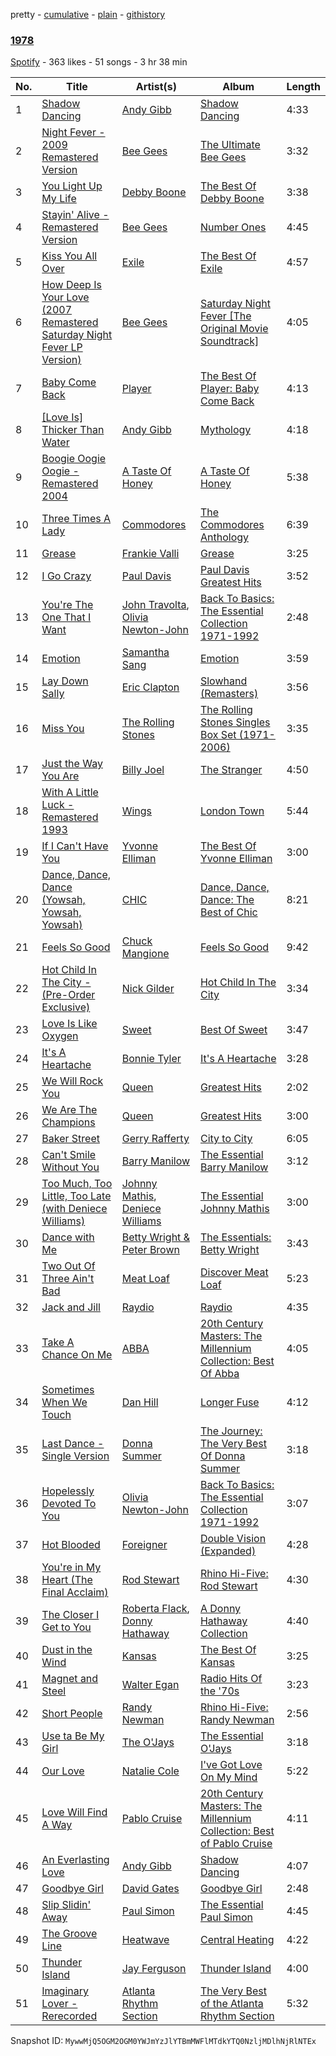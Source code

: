 pretty - [cumulative](/playlists/cumulative/05dTMGk8MjnpQg3bKuoXcc.md) - [plain](/playlists/plain/05dTMGk8MjnpQg3bKuoXcc) - [githistory](https://github.githistory.xyz/mackorone/spotify-playlist-archive/blob/main/playlists/plain/05dTMGk8MjnpQg3bKuoXcc)

### [1978](https://open.spotify.com/playlist/05dTMGk8MjnpQg3bKuoXcc)

> 

[Spotify](https://open.spotify.com/user/spotify) - 363 likes - 51 songs - 3 hr 38 min

| No. | Title | Artist(s) | Album | Length |
|---|---|---|---|---|
| 1 | [Shadow Dancing](https://open.spotify.com/track/2t8KVbAZLVybye9wZJusTp) | [Andy Gibb](https://open.spotify.com/artist/4YPqbAiLzBg5DIfsgQZ8QK) | [Shadow Dancing](https://open.spotify.com/album/763ij65YKUzcf8Y7vdV8qH) | 4:33 |
| 2 | [Night Fever \- 2009 Remastered Version](https://open.spotify.com/track/0ZFJpY6hELA21Y5d5YmdlR) | [Bee Gees](https://open.spotify.com/artist/1LZEQNv7sE11VDY3SdxQeN) | [The Ultimate Bee Gees](https://open.spotify.com/album/3JXTUy5Ccdpe79HUgUiMF9) | 3:32 |
| 3 | [You Light Up My Life](https://open.spotify.com/track/7yjAL13BeIaT9BKJZBy8b1) | [Debby Boone](https://open.spotify.com/artist/1UkHCANZmdkKyVNvTLMrcJ) | [The Best Of Debby Boone](https://open.spotify.com/album/4ZyHgrMk5iWM0b6mwFpLK9) | 3:38 |
| 4 | [Stayin' Alive \- Remastered Version](https://open.spotify.com/track/3LmpQiFNgFCnvAnhhvKUyI) | [Bee Gees](https://open.spotify.com/artist/1LZEQNv7sE11VDY3SdxQeN) | [Number Ones](https://open.spotify.com/album/79F4jBcsI4qg66Xax1u4U8) | 4:45 |
| 5 | [Kiss You All Over](https://open.spotify.com/track/22tE4KeWpg4R7REusR84eO) | [Exile](https://open.spotify.com/artist/2enKa9Yqr6PZy3xGlxQEu7) | [The Best Of Exile](https://open.spotify.com/album/7dRytorMxWvkpwf0Hx6ZKK) | 4:57 |
| 6 | [How Deep Is Your Love \(2007 Remastered Saturday Night Fever LP Version\)](https://open.spotify.com/track/1gIKd24bixkgYzuxse32oR) | [Bee Gees](https://open.spotify.com/artist/1LZEQNv7sE11VDY3SdxQeN) | [Saturday Night Fever \[The Original Movie Soundtrack\]](https://open.spotify.com/album/0taUwU7qjtc9lvwmd7FKac) | 4:05 |
| 7 | [Baby Come Back](https://open.spotify.com/track/2bwYGPDCC31QTdFca1mQRh) | [Player](https://open.spotify.com/artist/0fgtHVpOPfXb07S8Jx443z) | [The Best Of Player: Baby Come Back](https://open.spotify.com/album/0Jd20cTh3EfVzFQn8GSO9Y) | 4:13 |
| 8 | [\[Love Is\] Thicker Than Water](https://open.spotify.com/track/7h7NbGtEGRg1auT9ye7mXg) | [Andy Gibb](https://open.spotify.com/artist/4YPqbAiLzBg5DIfsgQZ8QK) | [Mythology](https://open.spotify.com/album/1ePV6K6qtvsn7kUPMwqaWJ) | 4:18 |
| 9 | [Boogie Oogie Oogie \- Remastered 2004](https://open.spotify.com/track/07NrCEN3egNvw8td2LxqJO) | [A Taste Of Honey](https://open.spotify.com/artist/1ii6e2pv8VIRwnTER71rMl) | [A Taste Of Honey](https://open.spotify.com/album/4QJA3YXQdpLhuIztkSgrpo) | 5:38 |
| 10 | [Three Times A Lady](https://open.spotify.com/track/6QdEjUUKxXf6jWGEQUaq8i) | [Commodores](https://open.spotify.com/artist/6twIAGnYuIT1pncMAsXnEm) | [The Commodores Anthology](https://open.spotify.com/album/14nSJs3okLuuhGsYCpdcQM) | 6:39 |
| 11 | [Grease](https://open.spotify.com/track/74t6ZmO6Vzq553l2zRgdhs) | [Frankie Valli](https://open.spotify.com/artist/3CDKmzJu6uwEGnPLLZffpD) | [Grease](https://open.spotify.com/album/3ku54lKW19XjXwhNkNdtzZ) | 3:25 |
| 12 | [I Go Crazy](https://open.spotify.com/track/5qZNMsjtZwB02g4oQnHXWf) | [Paul Davis](https://open.spotify.com/artist/6EJmqnuK0r6qiAevFFiNNR) | [Paul Davis Greatest Hits](https://open.spotify.com/album/6FTbmoGyMvyTtJnmL6Dh41) | 3:52 |
| 13 | [You're The One That I Want](https://open.spotify.com/track/5k611PjxiTgNqt4FVr033f) | [John Travolta](https://open.spotify.com/artist/4hKkEHkaqCsyxNxXEsszVH), [Olivia Newton\-John](https://open.spotify.com/artist/4BoRxUdrcgbbq1rxJvvhg9) | [Back To Basics: The Essential Collection 1971\-1992](https://open.spotify.com/album/2oakCvKsiK8NqZvvlEzmn4) | 2:48 |
| 14 | [Emotion](https://open.spotify.com/track/4VysuZmoPFPQuym9vYK3vM) | [Samantha Sang](https://open.spotify.com/artist/1IvJtmPLbzpxDxfrw4rMFa) | [Emotion](https://open.spotify.com/album/4scN0SoJ3l2MvPcG1zKj3G) | 3:59 |
| 15 | [Lay Down Sally](https://open.spotify.com/track/7gATKlmWuNh3ThrDUiuWec) | [Eric Clapton](https://open.spotify.com/artist/6PAt558ZEZl0DmdXlnjMgD) | [Slowhand \(Remasters\)](https://open.spotify.com/album/1CHN1KX7fySkOFQlvhxuVR) | 3:56 |
| 16 | [Miss You](https://open.spotify.com/track/19guNngQSHXAqoZ1iLFKZ0) | [The Rolling Stones](https://open.spotify.com/artist/22bE4uQ6baNwSHPVcDxLCe) | [The Rolling Stones Singles Box Set \(1971\-2006\)](https://open.spotify.com/album/0jeb7d3wCAf4K9bi3DKHzd) | 3:35 |
| 17 | [Just the Way You Are](https://open.spotify.com/track/06RdYCp0UxsBtWsonHfSZz) | [Billy Joel](https://open.spotify.com/artist/6zFYqv1mOsgBRQbae3JJ9e) | [The Stranger](https://open.spotify.com/album/3IILMjMMnoN2sKzgesX8KV) | 4:50 |
| 18 | [With A Little Luck \- Remastered 1993](https://open.spotify.com/track/73JqQIGZUZxCVfY54RSpCH) | [Wings](https://open.spotify.com/artist/3sFhA6G1N0gG1pszb6kk1m) | [London Town](https://open.spotify.com/album/5zh2BzO2n6tSpZe0PgZc8v) | 5:44 |
| 19 | [If I Can't Have You](https://open.spotify.com/track/0QjPiq9Wka9I1b4uzWETYI) | [Yvonne Elliman](https://open.spotify.com/artist/2d6JU9LvNhZR7AAtu4x2rS) | [The Best Of Yvonne Elliman](https://open.spotify.com/album/0AzxFeB4qg0FXpmXTDuyDj) | 3:00 |
| 20 | [Dance, Dance, Dance \(Yowsah, Yowsah, Yowsah\)](https://open.spotify.com/track/1SwyDb5qUcLjukFqSCRqxy) | [CHIC](https://open.spotify.com/artist/0Xf8oDAJYd2D0k3NLI19OV) | [Dance, Dance, Dance: The Best of Chic](https://open.spotify.com/album/0XRRSLnVrtXMI6cyVCacjd) | 8:21 |
| 21 | [Feels So Good](https://open.spotify.com/track/5wivDKfpKvohlwWjxAuAOn) | [Chuck Mangione](https://open.spotify.com/artist/2MMaIlHd8UvDW0mVRAncD6) | [Feels So Good](https://open.spotify.com/album/76557RkF1B5ZJW6fS2EObn) | 9:42 |
| 22 | [Hot Child In The City \- \(Pre\-Order Exclusive\)](https://open.spotify.com/track/69eihm0ByPDKtOnZ2B9mA7) | [Nick Gilder](https://open.spotify.com/artist/2kzcxYyQIRbwtkwVtj48mG) | [Hot Child In The City](https://open.spotify.com/album/6ndJxKyXX7qUDW0c5p4d1o) | 3:34 |
| 23 | [Love Is Like Oxygen](https://open.spotify.com/track/58gcsPyG1xsD4uNtDiMC4c) | [Sweet](https://open.spotify.com/artist/3JaAGmSTpJK35DqWrDUzBz) | [Best Of Sweet](https://open.spotify.com/album/7I5IWDrFPKeqhRSnd6QrXG) | 3:47 |
| 24 | [It's A Heartache](https://open.spotify.com/track/1noADETgR8OFyvszD3sI0n) | [Bonnie Tyler](https://open.spotify.com/artist/0SD4eZCN4Kr0wQk56hCdh2) | [It's A Heartache](https://open.spotify.com/album/1zBLR1gBfR7jwJUeSnm7QG) | 3:28 |
| 25 | [We Will Rock You](https://open.spotify.com/track/0z4ZkIPi5VXJksMtd18seX) | [Queen](https://open.spotify.com/artist/1dfeR4HaWDbWqFHLkxsg1d) | [Greatest Hits](https://open.spotify.com/album/2vDNi8F9UpSCaBHeKQ3nzh) | 2:02 |
| 26 | [We Are The Champions](https://open.spotify.com/track/0z0gqCUMdkydEttZmKze1h) | [Queen](https://open.spotify.com/artist/1dfeR4HaWDbWqFHLkxsg1d) | [Greatest Hits](https://open.spotify.com/album/2vDNi8F9UpSCaBHeKQ3nzh) | 3:00 |
| 27 | [Baker Street](https://open.spotify.com/track/5gOd6zDC8vhlYjqbQdJVWP) | [Gerry Rafferty](https://open.spotify.com/artist/7tjbDPvrdvDshcpEMXKRVb) | [City to City](https://open.spotify.com/album/35yZZTWeSrszSKjRlFETwf) | 6:05 |
| 28 | [Can't Smile Without You](https://open.spotify.com/track/39E9wHDDmHgKJt8yWWgRjT) | [Barry Manilow](https://open.spotify.com/artist/3alW3LYQS8K29z8C8NSLIX) | [The Essential Barry Manilow](https://open.spotify.com/album/2RIG6dV498CqdszzYfZYgA) | 3:12 |
| 29 | [Too Much, Too Little, Too Late \(with Deniece Williams\)](https://open.spotify.com/track/7c8tlriQMBusKSsXMg8fHm) | [Johnny Mathis](https://open.spotify.com/artist/21LGsW7bziR4Ledx7WZ1Wf), [Deniece Williams](https://open.spotify.com/artist/5jNGQ7VOU87x5402JjhTtd) | [The Essential Johnny Mathis](https://open.spotify.com/album/4KM9hhWCgasx9j7y3NogNv) | 3:00 |
| 30 | [Dance with Me](https://open.spotify.com/track/2mKJOxhHIcQjr14YpmW2aj) | [Betty Wright & Peter Brown](https://open.spotify.com/artist/4cRKPKk2z5Lzobgz1GKcIV) | [The Essentials: Betty Wright](https://open.spotify.com/album/5hWEUNz3lwNFyfhG82gqXC) | 3:43 |
| 31 | [Two Out Of Three Ain't Bad](https://open.spotify.com/track/0K0I8IUxoUQAdHFwCgjMEc) | [Meat Loaf](https://open.spotify.com/artist/7dnB1wSxbYa8CejeVg98hz) | [Discover Meat Loaf](https://open.spotify.com/album/6wXu0GgQbnt3M7zaym5prE) | 5:23 |
| 32 | [Jack and Jill](https://open.spotify.com/track/5KDT5BDSmomPMe2AXuGInR) | [Raydio](https://open.spotify.com/artist/1VQ7baxc9Okx2YuRnpKMMR) | [Raydio](https://open.spotify.com/album/36AmrTuGmb1LyYSimTHRkE) | 4:35 |
| 33 | [Take A Chance On Me](https://open.spotify.com/track/4qzlufbzRNF9oHcN9nDxED) | [ABBA](https://open.spotify.com/artist/0LcJLqbBmaGUft1e9Mm8HV) | [20th Century Masters: The Millennium Collection: Best Of Abba](https://open.spotify.com/album/6xB2wi9d4JhnhDpspbqFHe) | 4:05 |
| 34 | [Sometimes When We Touch](https://open.spotify.com/track/0qUNXZL3rzJ8cXM2DCmQcU) | [Dan Hill](https://open.spotify.com/artist/5rOhfAsK4uxq9OdREiQRKa) | [Longer Fuse](https://open.spotify.com/album/2oBnfhXy78UkPb94PeERgw) | 4:12 |
| 35 | [Last Dance \- Single Version](https://open.spotify.com/track/0xBUip8pf80321XF6jDYqx) | [Donna Summer](https://open.spotify.com/artist/2eogQKWWoohI3BSnoG7E2U) | [The Journey: The Very Best Of Donna Summer](https://open.spotify.com/album/6xeTCiThDHUeCjBM7KxHtr) | 3:18 |
| 36 | [Hopelessly Devoted To You](https://open.spotify.com/track/4ffryesggmTUgxvsD90msA) | [Olivia Newton\-John](https://open.spotify.com/artist/4BoRxUdrcgbbq1rxJvvhg9) | [Back To Basics: The Essential Collection 1971\-1992](https://open.spotify.com/album/2oakCvKsiK8NqZvvlEzmn4) | 3:07 |
| 37 | [Hot Blooded](https://open.spotify.com/track/6xMHglHoafdDFGXS6qfwSH) | [Foreigner](https://open.spotify.com/artist/6IRouO5mvvfcyxtPDKMYFN) | [Double Vision \(Expanded\)](https://open.spotify.com/album/6lu6DYE0eHHp1gd3QGUYhu) | 4:28 |
| 38 | [You're in My Heart \(The Final Acclaim\)](https://open.spotify.com/track/1lsAJKTZGQrKBhNVMZhZtq) | [Rod Stewart](https://open.spotify.com/artist/2y8Jo9CKhJvtfeKOsYzRdT) | [Rhino Hi\-Five: Rod Stewart](https://open.spotify.com/album/05Jdpw1EnrGoJyw5xgPIx9) | 4:30 |
| 39 | [The Closer I Get to You](https://open.spotify.com/track/44jdxE3S8EX1lOAxV9vQbZ) | [Roberta Flack](https://open.spotify.com/artist/0W498bDDNlJIrYMKXdpLHA), [Donny Hathaway](https://open.spotify.com/artist/0HU0U9kdXEHZVxUNbuQe8S) | [A Donny Hathaway Collection](https://open.spotify.com/album/2D2sMtTf1Db5bkSRGvWGKB) | 4:40 |
| 40 | [Dust in the Wind](https://open.spotify.com/track/4E0lSJ6c5unoku9UIZoJSl) | [Kansas](https://open.spotify.com/artist/2hl0xAkS2AIRAu23TVMBG1) | [The Best Of Kansas](https://open.spotify.com/album/3eLtE3HWyUWQbO2CYFKkwO) | 3:25 |
| 41 | [Magnet and Steel](https://open.spotify.com/track/2u02gyZqCqOvemiSk8DNyk) | [Walter Egan](https://open.spotify.com/artist/3jaS8HCylkZ3YKhn5t20DU) | [Radio Hits Of the '70s](https://open.spotify.com/album/2JcwQwy2KY3CEIzHUC30wG) | 3:23 |
| 42 | [Short People](https://open.spotify.com/track/6emIUUgOV0lPgUYbJ1RZ7I) | [Randy Newman](https://open.spotify.com/artist/3HQyFCFFfJO3KKBlUfZsyW) | [Rhino Hi\-Five: Randy Newman](https://open.spotify.com/album/2etmWc9m7xE9OBoujYfjOz) | 2:56 |
| 43 | [Use ta Be My Girl](https://open.spotify.com/track/7EjdrZbFpBP2lIKT5zL7gT) | [The O'Jays](https://open.spotify.com/artist/38h03gA85YYPeDPd9ER9rT) | [The Essential O'Jays](https://open.spotify.com/album/4j5o27CHLTTP0bjeT2jkeP) | 3:18 |
| 44 | [Our Love](https://open.spotify.com/track/6KyGeBEPvXbZ8tPRSkRdOY) | [Natalie Cole](https://open.spotify.com/artist/5tTsrGPwQRWUsHR2Xf7Ke9) | [I've Got Love On My Mind](https://open.spotify.com/album/3oemKJbPNMyWwJEgOpnqu8) | 5:22 |
| 45 | [Love Will Find A Way](https://open.spotify.com/track/4W6NUHZbRYc8etCGKGNLz3) | [Pablo Cruise](https://open.spotify.com/artist/3Y5abCLsMxsOLaZ8rYusSR) | [20th Century Masters: The Millennium Collection: Best of Pablo Cruise](https://open.spotify.com/album/09jxC4cmWYXuecx9kcJP2o) | 4:11 |
| 46 | [An Everlasting Love](https://open.spotify.com/track/0vWyvJEU20cIlFzUTlGZZc) | [Andy Gibb](https://open.spotify.com/artist/4YPqbAiLzBg5DIfsgQZ8QK) | [Shadow Dancing](https://open.spotify.com/album/763ij65YKUzcf8Y7vdV8qH) | 4:07 |
| 47 | [Goodbye Girl](https://open.spotify.com/track/3c6vdiLeV9DUbTMWk5H3se) | [David Gates](https://open.spotify.com/artist/5BmXbfqAgfkuTkPlVQDKOW) | [Goodbye Girl](https://open.spotify.com/album/6In7MCrPTTezZiHrdFtSDd) | 2:48 |
| 48 | [Slip Slidin' Away](https://open.spotify.com/track/0zb2kpEQMnqJPiLACKMiFM) | [Paul Simon](https://open.spotify.com/artist/2CvCyf1gEVhI0mX6aFXmVI) | [The Essential Paul Simon](https://open.spotify.com/album/4kdOH3s9cRL9YykvHFpSlD) | 4:45 |
| 49 | [The Groove Line](https://open.spotify.com/track/0QX4u1gl2VZ6HKShy7BWEn) | [Heatwave](https://open.spotify.com/artist/6D7h7R79IZjqJC2GM2wzyY) | [Central Heating](https://open.spotify.com/album/6rw9lTD7lD1pudYZmser7L) | 4:22 |
| 50 | [Thunder Island](https://open.spotify.com/track/3FkQN4NyCFlfn7fWzBkWCj) | [Jay Ferguson](https://open.spotify.com/artist/3aahGWIXwvG1fxduXjimtl) | [Thunder Island](https://open.spotify.com/album/2ICj5EvbtucP1EeMID4zBj) | 4:00 |
| 51 | [Imaginary Lover \- Rerecorded](https://open.spotify.com/track/1aS6ab6EJRJXctFnt55Jkb) | [Atlanta Rhythm Section](https://open.spotify.com/artist/0WgyCbru4tXnMsbTmX4mFw) | [The Very Best of the Atlanta Rhythm Section](https://open.spotify.com/album/7164hL7CyOYRHb7kd9wHtd) | 5:32 |

Snapshot ID: `MywwMjQ5OGM2OGM0YWJmYzJlYTBmMWFlMTdkYTQ0NzljMDlhNjRlNTEx`
